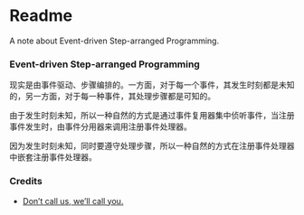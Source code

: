 # Readme
A note about Event-driven Step-arranged Programming.

### Event-driven Step-arranged Programming

现实是由事件驱动、步骤编排的。一方面，对于每一个事件，其发生时刻都是未知的，另一方面，对于每一种事件，其处理步骤都是可知的。

由于发生时刻未知，所以一种自然的方式是通过事件复用器集中侦听事件，当注册事件发生时，由事件分用器来调用注册事件处理器。

因为发生时刻未知，同时要遵守处理步骤，所以一种自然的方式在注册事件处理器中嵌套注册事件处理器。

### Credits
- [Don’t call us, we’ll call you.](https://vertx.io/docs/vertx-core/java/#_dont_call_us_well_call_you)
